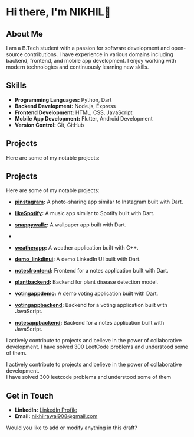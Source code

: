 # Hi there, I'm NIKHIL👋

## About Me

I am a B.Tech student with a passion for software development and open-source contributions. I have experience in various domains including backend, frontend, and mobile app development. I enjoy working with modern technologies and continuously learning new skills.

## Skills

- **Programming Languages:** Python, Dart
- **Backend Development:** Node.js, Express
- **Frontend Development:** HTML, CSS, JavaScript
- **Mobile App Development:** Flutter, Android Development
- **Version Control:** Git, GitHub

## Projects

Here are some of my notable projects:

## Projects

Here are some of my notable projects:


- **[pinstagram](https://github.com/nikhilrawal/pinstagram):** A photo-sharing app similar to Instagram built with Dart.
- **[likeSpotify](https://github.com/nikhilrawal/likeSpotify):** A music app similar to Spotify built with Dart.
- **[snappywallz](https://github.com/nikhilrawal/snappywallz):** A wallpaper app built with Dart.
- 
- **[weatherapp](https://github.com/nikhilrawal/weatherapp):** A weather application built with C++.
- **[demo_linkdinui](https://github.com/nikhilrawal/demo_linkdinui):** A demo LinkedIn UI built with Dart.
- **[notesfrontend](https://github.com/nikhilrawal/notesfrontend):** Frontend for a notes application built with Dart.
- **[plantbackend](https://github.com/nikhilrawal/plantbackend):** Backend for plant disease detection model.
  
- **[votingappdemo](https://github.com/nikhilrawal/votingappdemo):** A demo voting application built with Dart.
- **[votingappbackend](https://github.com/nikhilrawal/votingappbackend):** Backend for a voting application built with JavaScript.
- **[notesappbackend](https://github.com/nikhilrawal/notesappbackend):** Backend for a notes application built with JavaScript.

I actively contribute to projects and believe in the power of collaborative development. I have solved 300 LeetCode problems and understood some of them.

I actively contribute to projects and believe in the power of collaborative development.   
I have solved 300 leetcode problems and understood some of them 

## Get in Touch

- **LinkedIn:** [LinkedIn Profile](www.linkedin.com/in/nikhilrawal01)
- **Email:** nikhilrawal908@gmail.com


Would you like to add or modify anything in this draft?
